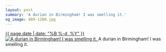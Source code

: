 ```yaml
---
layout: post
summary: 'A durian in Birmingham! I was smelling it.'
og_image: 409-1280.jpg
---
```


<p>
 <time>
  <a href="/409">
   {{ page.date | date: "%B %-d, %Y" }}
  </a>
 </time>
 <a href="/409">
  <img alt="A durian in Birmingham! I was smelling it." data-taken="5/29/2015" sizes="(min-width: 700px) 50vw, calc(100vw - 2rem)" src="{{ site.assets_url }}/409-640.jpg" srcset="{{ site.assets_url }}/409-1280.jpg 1280w, {{ site.assets_url }}/409-960.jpg 960w, {{ site.assets_url }}/409-640.jpg 640w, {{ site.assets_url }}/409-320.jpg 320w"/>
 </a>
 <span>
  A durian in Birmingham! I was smelling it.
 </span>
</p>
